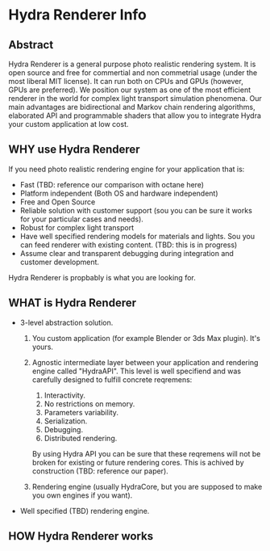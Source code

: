 # Hydra Renderer Info

## Abstract

Hydra Renderer is a general purpose photo realistic rendering system. It is open source and free for commertial and non commetrial usage (under the most liberal MIT license). It can run both on CPUs and GPUs (however, GPUs are preferred). We position our system as one of the most efficient renderer in the world for complex light transport simulation phenomena. Our main advantages are bidirectional and Markov chain rendering algorithms, elaborated API and programmable shaders that allow you to integrate Hydra your custom application at low cost.   

## WHY use Hydra Renderer

If you need photo realistic rendering engine for your application that is:

* Fast (TBD: reference our comparison with octane here)
* Platform independent (Both OS and hardware independent)
* Free and Open Source
* Reliable solution with customer support (sou you can be sure it works for your particular cases and needs).
* Robust for complex light transport
* Have well specified rendering models for materials and lights. Sou you can feed renderer with existing content. (TBD: this is in progress) 
* Assume clear and transparent debugging during integration and customer development.

Hydra Renderer is propbably is what you are looking for.

## WHAT is Hydra Renderer

* 3-level abstraction solution.
  1. You custom application (for example Blender or 3ds Max plugin). It's yours. 
  
  2. Agnostic intermediate layer between your application and rendering engine called "HydraAPI".
     This level is well specifiend and was carefully designed to fulfill concrete reqremens:
     
     1. Interactivity. 
     2. No restrictions on memory.
     3. Parameters variability.
     4. Serialization.
     5. Debugging.
     6. Distributed rendering.
     
     By using Hydra API you can be sure that these reqremens will not be broken for existing or future rendering cores.
     This is achived by construction (TBD: reference our paper). 
     
  3. Rendering engine (usually HydraCore, but you are supposed to make you own engines if you want).
  
* Well specified (TBD) rendering engine.


## HOW Hydra Renderer works

